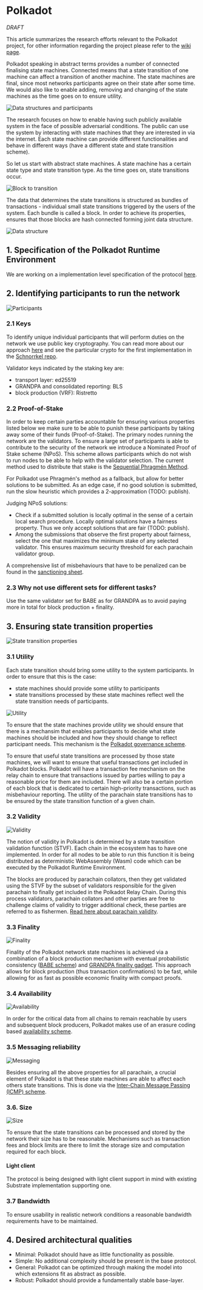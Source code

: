 # Polkadot

*DRAFT*

This article summarizes the research efforts relevant to the Polkadot project, for other information regarding the project please refer to the [wiki page](https://wiki.polkadot.network).

Polkadot speaking in abstract terms provides a number of connected finalising state machines. Connected means that a state transition of one machine can affect a transition of another machine. The state machines are final, since most networks participants agree on their state after some time. We would also like to enable adding, removing and changing of the state machines as the time goes on to ensure utility.

![Data structures and participants](images/whole.png)

The research focuses on how to enable having such publicly available system in the face of possible adversarial conditions. The public can use the system by interacting with state machines that they are interested in via the internet. Each state machine can provide different functionalities and behave in different ways (have a different state and state transition scheme).

So let us start with abstract state machines. A state machine has a certain state type and state transition type. As the time goes on, state transitions occur.

![Block to transition](images/block_to_transition.png)

The data that determines the state transitions is structured as bundles of transactions - individual small state transitions triggered by the users of the system. Each bundle is called a block. In order to achieve its properties, ensures that those blocks are hash connected forming joint data structure.

![Data structure](images/data_structure.png)

## 1. Specification of the Polkadot Runtime Environment

We are working on a implementation level specification of the protocol [here](https://github.com/w3f/polkadot-re-spec).

## 2. Identifying participants to run the network

![Participants](images/participants.png)

### 2.1 Keys

To identify unique individual participants that will perform duties on the network we use public key cryptography. You can read more about our approach [here](https://github.com/w3f/research/tree/master/polkadot/keys) and see the particular crypto for the first implementation in the [Schnorrkel repo](https://github.com/w3f/schnorrkel).


Validator keys indicated by the staking key are:  
 - transport layer: ed25519  
 - GRANDPA and consolidated reporting: BLS  
 - block production (VRF): Ristretto  

### 2.2 Proof-of-Stake

In order to keep certain parties accountable for ensuring various properties listed below we make sure to be able to punish these participants by taking away some of their funds (Proof-of-Stake). The primary nodes running the network are the validators. To ensure a large set of participants is able to contribute to the security of the network we introduce a Nominated Proof of Stake scheme (NPoS). This scheme allows participants which do not wish to run nodes to be able to help with the validator selection. The current method used to distribute that stake is the [Sequential Phragmén Method](NPoS/phragmen.md).

For Polkadot use Phragmén's method as a fallback, but allow for better solutions to be submitted. As an edge case, if no good solution is submitted, run the slow heuristic which provides a 2-approximation (TODO: publish).

Judging NPoS solutions:

- Check if a submitted solution is locally optimal in the sense of a certain local search procedure. Locally optimal solutions have a fairness property. Thus we only accept solutions that are fair (TODO: publish).
- Among the submissions that observe the first property about fairness, select the one that maximizes the minimum stake of any selected validator. This ensures maximum security threshold for each parachain validator group.

A comprehensive list of misbehaviours that have to be penalized can be found in the [sanctioning sheet](https://docs.google.com/spreadsheets/d/1HSCiAf9pyxUSwojGQzg_pestlS_8yupCOTGnIGSvp9Q/edit?usp=sharing).

### 2.3 Why not use different sets for different tasks?

Use the same validator set for BABE as for GRANDPA as to avoid paying more in total for block production + finality.

## 3. Ensuring state transition properties

![State transition properties](images/properties.png)

### 3.1 Utility

Each state transition should bring some utility to the system participants. In order to ensure that this is the case:  

- state machines should provide some utility to participants  
- state transitions processed by these state machines reflect well the state transition needs of participants.  

![Utility](images/usefulness.png)

To ensure that the state machines provide utility we should ensure that there is a mechansim that enables participants to decide what state machines should be included and how they should change to reflect participant needs. This mechanism is the [Polkadot governance scheme](https://github.com/paritytech/polkadot/wiki/Governance).

To ensure that useful state transitions are processed by those state machines, we will want to ensure that useful transactions get included in Polkadot blocks. Polkadot will have a transaction fee mechanism on the relay chain to ensure that transactions issued by parties willing to pay a reasonable price for them are included. There will also be a certain portion of each block that is dedicated to certain high-priority transactions, such as misbehaviour reporting. The utility of the parachain state transitions has to be ensured by the state transition function of a given chain.

### 3.2 Validity

![Validity](images/validity.png)

The notion of validity in Polkadot is determined by a state transition validation function (STVF). Each chain in the ecosystem has to have one implemented. In order for all nodes to be able to run this function it is being distributed as deterministic WebAssembly (Wasm) code which can be executed by the Polkadot Runtime Environment.

The blocks are produced by parachain collators, then they get validated using the STVF by the subset of validators responsible for the given parachain to finally get included in the Polkadot Relay Chain. During this process validators, parachain collators and other parties are free to challenge claims of validity to trigger additional check, these parties are referred to as fishermen. [Read here about parachain validity](validity.md).

### 3.3 Finality

![Finality](images/canonicality.png)

Finality of the Polkadot network state machines is achieved via a combination of a block production mechanism with eventual probabilistic consistency ([BABE scheme](BABE/BABE.md)) and [GRANDPA finality gadget](https://github.com/w3f/consensus/blob/master/pdf/grandpa.pdf). This approach allows for block production (thus transaction confirmations) to be fast, while allowing for as fast as possible economic finality with compact proofs.

### 3.4 Availability

![Availability](images/availability.png)

In order for the critical data from all chains to remain reachable by users and subsequent block producers, Polkadot makes use of an erasure coding based [availability scheme](availability.md).

### 3.5 Messaging reliability

![Messaging](images/messaging.png)

Besides ensuring all the above properties for all parachain, a crucial element of Polkadot is that these state machines are able to affect each others state transitions. This is done via the [Inter-Chain Message Passing (ICMP) scheme](ICMP.md).

### 3.6. Size

![Size](images/size.png)

To ensure that the state transitions can be processed and stored by the network their size has to be reasonable. Mechanisms such as transaction fees and block limits are there to limit the storage size and computation required for each block.

#### Light client

The protocol is being designed with light client support in mind with existing Substrate implementation supporting one.

### 3.7 Bandwidth

To ensure usability in realistic network conditions a reasonable bandwidth requirements have to be maintained.

## 4. Desired architectural qualities

* Minimal: Polkadot should have as little functionality as possible.  
* Simple: No additional complexity should be present in the base protocol.  
* General: Polkadot can be optimized through making the model into which extensions fit as abstract as possible.  
* Robust: Polkadot should provide a fundamentally stable base-layer.  
